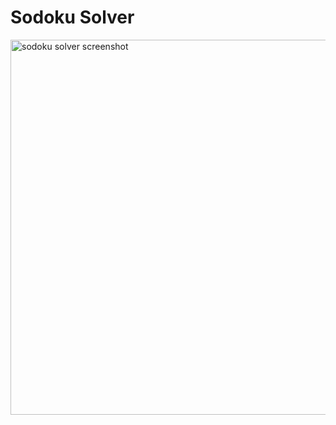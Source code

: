 <h1>Sodoku Solver</h1>

<img src="https://github.com/vxxce/sodoku_solver/sc.png" alt="sodoku solver screenshot" width="600px" />
